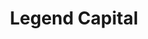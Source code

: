 ---
layout: firm_page
title: "Legend Capital"
id: "legendcapital.com.cn"
permalink: "/legendcapitallegendcapital.com.cn/"
website: "https://www.legendcapital.com.cn/index_en.aspx?id=0"
offices: "Beijing (China), Shanghai (China), Shenzhen (China), Hong Kong (China), Seoul (South Korea), Singapore (Singapore)"
investment_stages: "Seed, Series A, Series B, Series C"
portfolio_companies: "CATL, Putailai, Wuxi Lead Intelligent Equipment Co., Ltd, CNGR Advanced Material Co., Ltd, YUTO Tech, Shaanxi Light Optoelectronic Materials Co., LTD, Hymson, Shenzhen Colibri Technologies Co., Ltd, Cybrid Technologies, Shenzhen Yanmade Technology Inc., Guangdong Kaijin New Energy Technology Co., Ltd, iFLYTEK, Spreadtrum communication, Apex Microelectronics, Fullhan Microelectronics, UCloud, Kunlun chip, Horizon Robotics, Huice, Haizhi BDP, Pony.AI, Beijing ESWIN Technology Group Co. Ltd, ZongmuTech, Atour, Bilibili, GAMBOL PET GROUP, Tuhu, Youdao, Wish, Dookbook, Bloks Group, DiDi Bike, Taihe Music Group, JD Logistics, China Eastern Airlines Logistics, Milkyway Chemical Supply Chain Service Co., LTD, HICHAIN logistics, Renrui, KNX, China Southern Air Logistics, Shuhai supply chain, SF Express, SF cityrush, JWM, Pharmaron, WuXi AppTec, WuXi Biologics, Innovent, KingMed, Yixintang, Baheal Medical Inc., New Horizon Health, Berry Genomics, Chemclin Diagnostics, Wuhan EasyDiagnosis Biomedicine Co., Ltd, Harbour BioMed, Beijing Kawin Technology, Recbio Technology, Deepwise"
portfolio_link: ""
investment_markets: "Technology, Healthcare, Consumer, Enterprise service, Intelligent manufacturing"
founded_year: "2001"
description: "Legend Capital is a leading VC&PE investor focusing on early-stage and growth-stage opportunities in China. It manages over US$10 billion in commitments and has invested in around 600 companies across various sectors. The firm emphasizes long-term sustainable investment and incorporates ESG factors into its strategy."
linkedin: "https://www.linkedin.com/company/legend-capital/"
twitter: ""
instagram: ""
team_page: ""
investor_type: "Venture Capital, Private Equity"
crunchbase: "https://www.crunchbase.com/organization/legend-capital"
pitchbook: "https://pitchbook.com/profiles/investor/11233-27"

# SEO Optimization
meta_title: "Legend Capital - VC Firm - projectstartups.com"
meta_description: "Legend Capital, Legend Capital is a leading VC&PE investor focusing on early-stage and growth-stage opportunities in China. It manages over US$10 billion in commitmen..."
meta_keywords: "Legend Capital, Technology, Healthcare, Consumer, Enterprise service, Intelligent manufacturing, VC firm, venture capital, startup investor, projectstartups.com"
canonical_url: "https://vc.projectstartups.com/legendcapitallegendcapital.com.cn/"
---